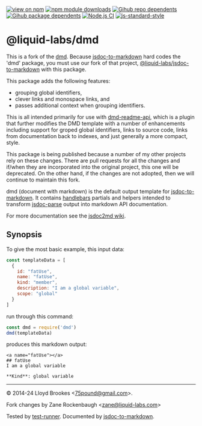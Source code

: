 [![view on npm](https://badgen.net/npm/v/dmd)](https://www.npmjs.org/package/dmd)
[![npm module downloads](https://badgen.net/npm/dt/dmd)](https://www.npmjs.org/package/dmd)
[![Gihub repo dependents](https://badgen.net/github/dependents-repo/jsdoc2md/dmd)](https://github.com/jsdoc2md/dmd/network/dependents?dependent_type=REPOSITORY)
[![Gihub package dependents](https://badgen.net/github/dependents-pkg/jsdoc2md/dmd)](https://github.com/jsdoc2md/dmd/network/dependents?dependent_type=PACKAGE)
[![Node.js CI](https://github.com/jsdoc2md/dmd/actions/workflows/node.js.yml/badge.svg)](https://github.com/jsdoc2md/dmd/actions/workflows/node.js.yml)
[![js-standard-style](https://img.shields.io/badge/code%20style-standard-brightgreen.svg)](https://github.com/feross/standard)

# @liquid-labs/dmd

This is a fork of the [dmd](https://github.com/jsdoc2md/dmd). Because [jsdoc-to-markdown](https://github.com/jsdoc2md/jsdoc-to-markdown) hard codes the 'dmd' package, you must use our fork of that project, [@liquid-labs/jsdoc-to-markdown](https://github.com/liquid-labs/jsdoc-to-markdown) with this package.

This package adds the following features:

- grouping global identifiers,
- clever links and monospace links, and
- passes additional context when grouping identifiers.

This is all intended primarily for use with [dmd-readme-api](https://github.com/liquid-labs/dmd-readme-api), which is a plugin that further modifies the DMD template with a number of enhancements including support for groped global identifiers, links to source code, links from documentation back to indexes, and just generally a more compact, style.

This package is being published because a number of my other projects rely on these changes. There are pull requests for all the changes and if/when they are incorporated into the original project, this one will be deprecated. On the other hand, if the changes are not adopted, then we will continue to maintain this fork.

dmd (document with markdown) is the default output template for [jsdoc-to-markdown](https://github.com/jsdoc2md/jsdoc-to-markdown). It contains [handlebars](http://handlebarsjs.com) partials and helpers intended to transform [jsdoc-parse](https://github.com/jsdoc2md/jsdoc-parse) output into markdown API documentation.

For more documentation see the [jsdoc2md wiki](https://github.com/jsdoc2md/jsdoc-to-markdown/wiki).

## Synopsis

To give the most basic example, this input data:

```js
const templateData = [
  {
    id: "fatUse",
    name: "fatUse",
    kind: "member",
    description: "I am a global variable",
    scope: "global"
  }
]
```

run through this command:

```js
const dmd = require('dmd')
dmd(templateData)
```

produces this markdown output:

```
<a name="fatUse"></a>
## fatUse
I am a global variable

**Kind**: global variable
```

* * *

&copy; 2014-24 Lloyd Brookes \<75pound@gmail.com\>.

Fork changes by Zane Rockenbaugh \<zane@liquid-labs.com\>

Tested by [test-runner](https://github.com/test-runner-js/test-runner). Documented by [jsdoc-to-markdown](https://github.com/jsdoc2md/jsdoc-to-markdown).
